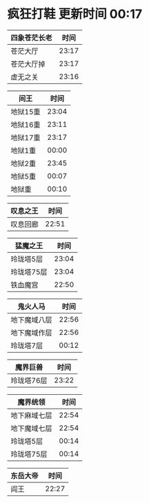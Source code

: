 # 疯狂打鞋 更新时间 00:17

| 四象苍茫长老   | 时间    |
|--------|-------|
| 苍茫大厅 | 23:17 |
| 苍茫大厅掉 | 23:17 |
| 虚无之关 | 23:16 |

| 间王   | 时间    |
|--------|-------|
| 地狱15重 | 23:04 |
| 地狱16重 | 23:11 |
| 地狱17重 | 23:17 |
| 地狱1重 | 00:00 |
| 地狱2重 | 23:45 |
| 地狱5重 | 00:07 |
| 地狱重 | 00:10 |

| 叹息之王   | 时间    |
|--------|-------|
| 叹息回廊 | 22:51 |

| 猛魔之王   | 时间    |
|--------|-------|
| 玲珑塔5层 | 23:04 |
| 玲珑塔75层 | 23:04 |
| 铁血魔宫 | 22:50 |

| 鬼火人马   | 时间    |
|--------|-------|
| 地下魔域八层 | 22:56 |
| 地下魔域作层 | 22:56 |
| 玲珑塔7层 | 00:12 |

| 魔界巨兽   | 时间    |
|--------|-------|
| 玲珑塔76层 | 23:22 |

| 魔界统领   | 时间    |
|--------|-------|
| 地下麻域七层 | 22:54 |
| 地下魔域七层 | 22:54 |
| 玲珑塔5层 | 00:14 |
| 玲珑塔75层 | 00:14 |

| 东岳大帝   | 时间    |
|--------|-------|
| 阎王 | 22:27 |